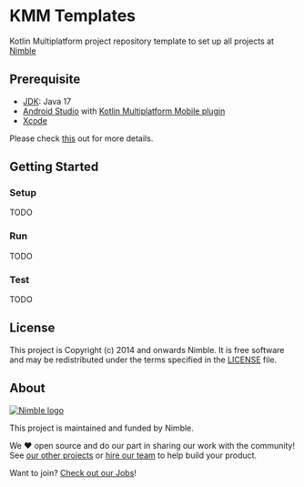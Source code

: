 # KMM Templates

Kotlin Multiplatform project repository template to set up all projects at [Nimble](https://nimblehq.co/)

## Prerequisite

- [JDK](https://www.oracle.com/java/technologies/javase-downloads.html): Java 17
- [Android Studio](https://developer.android.com/studio) with [Kotlin Multiplatform Mobile plugin](https://kotlinlang.org/docs/multiplatform-mobile-plugin-releases.html)
- [Xcode](https://apps.apple.com/us/app/xcode/id497799835)

Please check [this](https://kotlinlang.org/docs/multiplatform-mobile-setup.html#install-the-necessary-tools) out for more details.

## Getting Started

### Setup

TODO

### Run

TODO

### Test

TODO

## License

This project is Copyright (c) 2014 and onwards Nimble. It is free software and may be redistributed under the terms specified in the [LICENSE] file.

[LICENSE]: /LICENSE

## About
<a href="https://nimblehq.co/">
  <picture>
    <source media="(prefers-color-scheme: dark)" srcset="https://assets.nimblehq.co/logo/dark/logo-dark-text-160.png">
    <img alt="Nimble logo" src="https://assets.nimblehq.co/logo/light/logo-light-text-160.png">
  </picture>
</a>

This project is maintained and funded by Nimble.

We ❤️ open source and do our part in sharing our work with the community!
See [our other projects][community] or [hire our team][hire] to help build your product.

Want to join? [Check out our Jobs][jobs]!

[community]: https://github.com/nimblehq
[hire]: https://nimblehq.co/
[jobs]: https://jobs.nimblehq.co/
